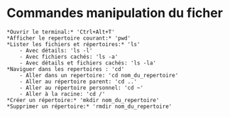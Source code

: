 # Commandes manipulation du ficher 
    *Ouvrir le terminal:* 'Ctrl+Alt+T'
    *Afficher le repertoire courant:* 'pwd'
    *Lister les fichiers et répertoires:* 'ls'
        - Avec détails: 'ls -l'
        - Avec fichiers cachés: 'ls -a'
        - Avec détails et fichiers cachés: 'ls -la'
    *Naviguer dans les repertoires : 'cd'
        - Aller dans un repertoire: 'cd nom_du_repertoire'
        - Aller au répertoire parent: 'cd ..'
        - Aller au répertoire personnel: 'cd ~'
        - Aller à la racine: 'cd /'
    *Créer un répertoire:* 'mkdir nom_du_repertoire'
    *Supprimer un répertoire:* 'rmdir nom_du_repertoire'